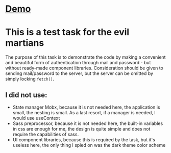 # [Demo](https://www.kiraworld.space/)

# This is a test task for the evil martians

The purpose of this task is to demonstrate the code by making a convenient and beautiful form of authentication through mail and password - but without ready-made component libraries. Consideration should be given to sending mail/password to the server, but the server can be omitted by simply locking `fetch()`.

## I did not use:

- State manager Mobx, because it is not needed here, the application is small, the nesting is small. As a last resort, if a manager is needed, I would use useContext
- Sass preprocessor, because it is not needed here, the built-in variables in css are enough for me, the design is quite simple and does not require the capabilities of sass.
- UI component libraries, because this is required by the task, but it's useless here, the only thing I spied on was the dark theme color scheme
